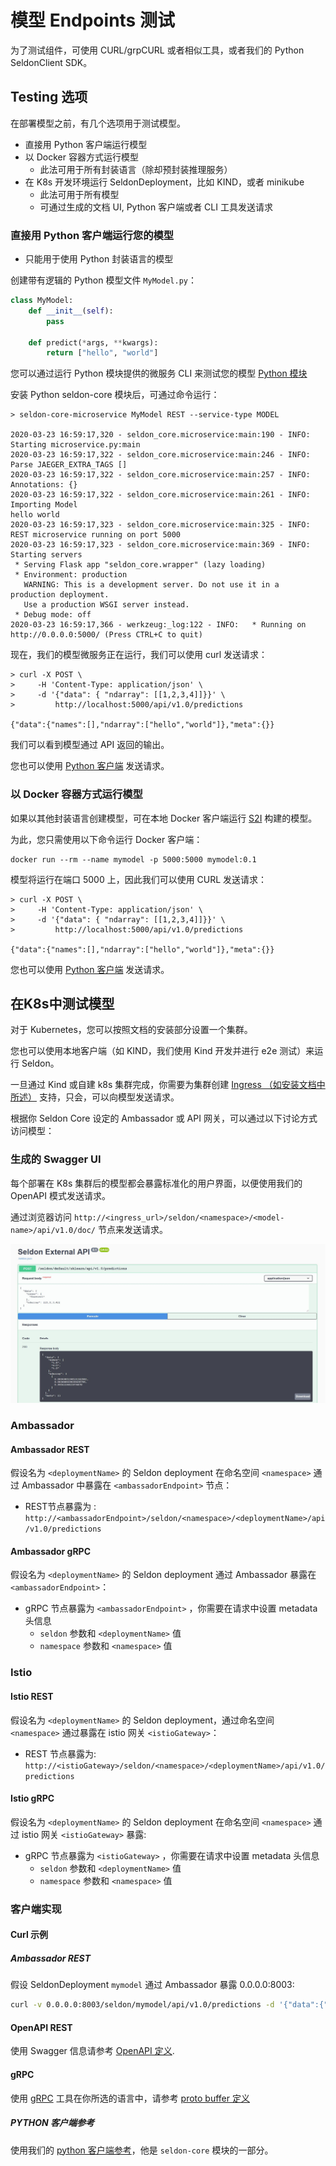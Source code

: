 # 模型 Endpoints 测试

为了测试组件，可使用 CURL/grpCURL 或者相似工具，或者我们的 Python SeldonClient SDK。

## Testing 选项

在部署模型之前，有几个选项用于测试模型。

* 直接用 Python 客户端运行模型
* 以 Docker 容器方式运行模型
    * 此法可用于所有封装语言（除却预封装推理服务）
* 在 K8s 开发环境运行 SeldonDeployment，比如 KIND，或者 minikube
    * 此法可用于所有模型
    * 可通过生成的文档 UI, Python 客户端或者 CLI 工具发送请求

### 直接用 Python 客户端运行您的模型

* 只能用于使用 Python 封装语言的模型

创建带有逻辑的 Python 模型文件 `MyModel.py`：

```python
class MyModel:
    def __init__(self):
        pass

    def predict(*args, **kwargs):
        return ["hello", "world"]
```

您可以通过运行 Python 模块提供的微服务 CLI 来测试您的模型 [Python 模块](../python/python_module.xhtml)

安装 Python seldon-core 模块后，可通过命令运行：

```console
> seldon-core-microservice MyModel REST --service-type MODEL

2020-03-23 16:59:17,320 - seldon_core.microservice:main:190 - INFO:  Starting microservice.py:main
2020-03-23 16:59:17,322 - seldon_core.microservice:main:246 - INFO:  Parse JAEGER_EXTRA_TAGS []
2020-03-23 16:59:17,322 - seldon_core.microservice:main:257 - INFO:  Annotations: {}
2020-03-23 16:59:17,322 - seldon_core.microservice:main:261 - INFO:  Importing Model
hello world
2020-03-23 16:59:17,323 - seldon_core.microservice:main:325 - INFO:  REST microservice running on port 5000
2020-03-23 16:59:17,323 - seldon_core.microservice:main:369 - INFO:  Starting servers
 * Serving Flask app "seldon_core.wrapper" (lazy loading)
 * Environment: production
   WARNING: This is a development server. Do not use it in a production deployment.
   Use a production WSGI server instead.
 * Debug mode: off
2020-03-23 16:59:17,366 - werkzeug:_log:122 - INFO:   * Running on http://0.0.0.0:5000/ (Press CTRL+C to quit)
```

现在，我们的模型微服务正在运行，我们可以使用 curl 发送请求：

```console
> curl -X POST \
>     -H 'Content-Type: application/json' \
>     -d '{"data": { "ndarray": [[1,2,3,4]]}}' \
>         http://localhost:5000/api/v1.0/predictions

{"data":{"names":[],"ndarray":["hello","world"]},"meta":{}}
```

我们可以看到模型通过 API 返回的输出。

您也可以使用 [Python 客户端](../python/seldon_client.xhtml) 发送请求。 

### 以 Docker 容器方式运行模型

如果以其他封装语言创建模型，可在本地 Docker 客户端运行 [S2I](../wrappers/language_wrappers.xhtml) 构建的模型。

为此，您只需使用以下命令运行 Docker 客户端：

```
docker run --rm --name mymodel -p 5000:5000 mymodel:0.1
```

模型将运行在端口 5000 上，因此我们可以使用 CURL 发送请求：

```console
> curl -X POST \
>     -H 'Content-Type: application/json' \
>     -d '{"data": { "ndarray": [[1,2,3,4]]}}' \
>         http://localhost:5000/api/v1.0/predictions

{"data":{"names":[],"ndarray":["hello","world"]},"meta":{}}
```

您也可以使用 [Python 客户端](../python/seldon_client.xhtml) 发送请求。 

## 在K8s中测试模型

对于 Kubernetes，您可以按照文档的安装部分设置一个集群。

您也可以使用本地客户端（如 KIND，我们使用 Kind 开发并进行 e2e 测试）来运行 Seldon。

一旦通过 Kind 或自建 k8s 集群完成，你需要为集群创建 [Ingress （如安装文档中所述）](install.xhtml) 支持，只会，可以向模型发送请求。

根据你 Seldon Core 设定的 Ambassador 或 API 网关，可以通过以下讨论方式访问模型：

### 生成的 Swagger UI

每个部署在 K8s 集群后的模型都会暴露标准化的用户界面，以便使用我们的 OpenAPI 模式发送请求。

通过浏览器访问 `http://<ingress_url>/seldon/<namespace>/<model-name>/api/v1.0/doc/` 节点来发送请求。

![](https://raw.githubusercontent.com/SeldonIO/seldon-core/master/doc/source/images/rest-openapi.jpg) 


### Ambassador

#### Ambassador REST

假设名为 `<deploymentName>` 的 Seldon deployment 在命名空间 `<namespace>` 通过 Ambassador 中暴露在 `<ambassadorEndpoint>` 节点：

 * REST节点暴露为 : `http://<ambassadorEndpoint>/seldon/<namespace>/<deploymentName>/api/v1.0/predictions`

#### Ambassador gRPC

假设名为 `<deploymentName>` 的 Seldon deployment 通过 Ambassador 暴露在 `<ambassadorEndpoint>`：

  * gRPC 节点暴露为 `<ambassadorEndpoint>` ，你需要在请求中设置 metadata 头信息
    * `seldon` 参数和 `<deploymentName>` 值
    * `namespace` 参数和 `<namespace>` 值

### Istio

#### Istio REST

假设名为 `<deploymentName>` 的 Seldon deployment，通过命名空间 `<namespace>` 通过暴露在 istio 网关 `<istioGateway>`：

 * REST 节点暴露为: `http://<istioGateway>/seldon/<namespace>/<deploymentName>/api/v1.0/predictions`


#### Istio gRPC

假设名为 `<deploymentName>` 的 Seldon deployment 在命名空间 `<namespace>` 通过 istio 网关 `<istioGateway>` 暴露:

  * gRPC 节点暴露为 `<istioGateway>` ，你需要在请求中设置 metadata 头信息
    * `seldon` 参数和 `<deploymentName>` 值
    * `namespace` 参数和 `<namespace>` 值


### 客户端实现

#### Curl 示例

##### Ambassador REST

假设 SeldonDeployment `mymodel` 通过 Ambassador 暴露 0.0.0.0:8003:

```bash
curl -v 0.0.0.0:8003/seldon/mymodel/api/v1.0/predictions -d '{"data":{"names":["a","b"],"tensor":{"shape":[2,2],"values":[0,0,1,1]}}}' -H "Content-Type: application/json"
```

#### OpenAPI REST

使用 Swagger 信息请参考 [OpenAPI 定义](../reference/apis/openapi.html).

#### gRPC

使用 [gRPC](https://grpc.io/) 工具在你所选的语言中，请参考 [proto buffer 定义](../reference/apis/prediction.xhtml)

##### PYTHON 客户端参考

使用我们的 [python 客户端参考](../python/python_module.xhtml)，他是 `seldon-core` 模块的一部分。
